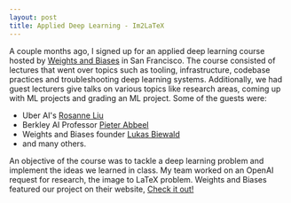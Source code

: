```yaml
---
layout: post
title: Applied Deep Learning - Im2LaTeX
---
```


A couple months ago, I signed up for an applied deep learning course hosted by [Weights and Biases](https://www.wandb.com/) in San Francisco. The course consisted of lectures that went over topics such as tooling, infrastructure, codebase practices and troubleshooting deep learning systems. Additionally, we had guest lecturers give talks on various topics like research areas, coming up with ML projects and grading an ML project. Some of the guests were:

- Uber AI's [Rosanne Liu](https://eng.uber.com/author/rosanne-liu/)
- Berkley AI Professor [Pieter Abbeel](https://www2.eecs.berkeley.edu/Faculty/Homepages/abbeel.html)
- Weights and Biases founder [Lukas Biewald](https://lukasbiewald.com/)
- and many others.

An objective of the course was to tackle a deep learning problem and implement the ideas we learned in class. My team worked on an OpenAI request for research, the image to LaTeX problem. Weights and Biases featured our project on their website, [Check it out!](https://www.wandb.com/articles/image-to-latex)
